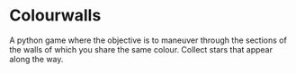 # Colourwalls
A python game where the objective is to maneuver through the sections of the walls of which you share the same colour. Collect stars that appear along the way.
